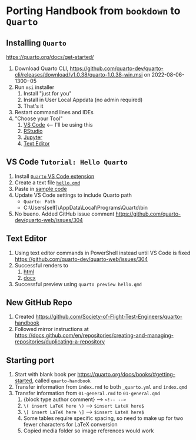 # Porting Handbook from `bookdown` to `Quarto`

## Installing `Quarto`

<https://quarto.org/docs/get-started/>

1. Download Quarto CLI, <https://github.com/quarto-dev/quarto-cli/releases/download/v1.0.38/quarto-1.0.38-win.msi> on 2022-08-06-1300−05
2. Run `msi` installer
    1. Install "just for you"
    2. Install in User Local Appdata (no admin required)
    3. That's it
3. Restart command lines and IDEs
4. "Choose your Tool"
    1. [VS Code](https://quarto.org/docs/get-started/hello/vscode.html) <-- I'll be using this
    2. [RStudio](https://quarto.org/docs/get-started/hello/rstudio.html)
    3. [Jupyter](https://quarto.org/docs/get-started/hello/jupyter.html)
    4. [Text Editor](https://quarto.org/docs/get-started/hello/text-editor.html)

## VS Code `Tutorial: Hello Quarto`

1. Install [`Quarto` VS Code extension](https://marketplace.visualstudio.com/items?itemName=quarto.quarto)
2. Create a text file [`hello.qmd`](hello.qmd)
3. Paste in [sample code](https://quarto.org/docs/get-started/hello/vscode.html#render-and-preview)
4. Update VS Code settings to include Quarto path
    - `Quarto: Path`
    - C:\Users\[self]\AppData\Local\Programs\Quarto\bin
5. No bueno. Added GitHub issue comment <https://github.com/quarto-dev/quarto-web/issues/304>

## Text Editor

1. Using text editor commands in PowerShell instead until VS Code is fixed <https://github.com/quarto-dev/quarto-web/issues/304>
2. Successful renders to
    1. [html](hello.html)
    2. [docx](hello.docx)
3. Successful preview using `quarto preview hello.qmd`

## New GitHub Repo

1. Created <https://github.com/Society-of-Flight-Test-Engineers/quarto-handbook>
2. Followed mirror instructions at <https://docs.github.com/en/repositories/creating-and-managing-repositories/duplicating-a-repository>

## Starting port

1. Start with blank book per <https://quarto.org/docs/books/#getting-started>, called `quarto-handbook`
2. Transfer information from `index.rmd` to both `_quarto.yml` and `index.qmd`
3. Transfer information from `01-general.rmd` to `01-general.qmd`
    1. {block type author comment} --> `<!-- -->`
    2. `\( insert LaTeX here \)` --> `$insert LateX here$`
    3. `\[ insert LaTeX here \]` --> `$insert LateX here$`
    4. Some tables require specific spacing, so need to make up for two fewer characters for LaTeX conversion
    5. Copied media folder so image references would work
